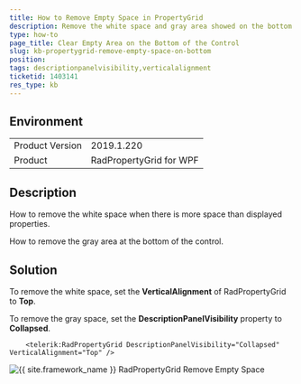```yaml
---
title: How to Remove Empty Space in PropertyGrid
description: Remove the white space and gray area showed on the bottom of RadPropertyGrid.
type: how-to
page_title: Clear Empty Area on the Bottom of the Control
slug: kb-propertygrid-remove-empty-space-on-bottom
position: 
tags: descriptionpanelvisibility,verticalalignment
ticketid: 1403141
res_type: kb
---
```


## Environment

<table>
	<tr>
		<td>Product Version</td>
		<td>2019.1.220</td>
	</tr>
	<tr>
		<td>Product</td>
		<td>RadPropertyGrid for WPF</td>
	</tr>
</table>

## Description

How to remove the white space when there is more space than displayed properties.

How to remove the gray area at the bottom of the control.

## Solution

To remove the white space, set the __VerticalAlignment__ of RadPropertyGrid to __Top__.

To remove the gray space, set the __DescriptionPanelVisibility__ property to __Collapsed__.


```XAML
	<telerik:RadPropertyGrid DescriptionPanelVisibility="Collapsed"  VerticalAlignment="Top" />
```

![{{ site.framework_name }} RadPropertyGrid Remove Empty Space](images/kb-propertygrid-remove-empty-space-on-bottom-0.png)